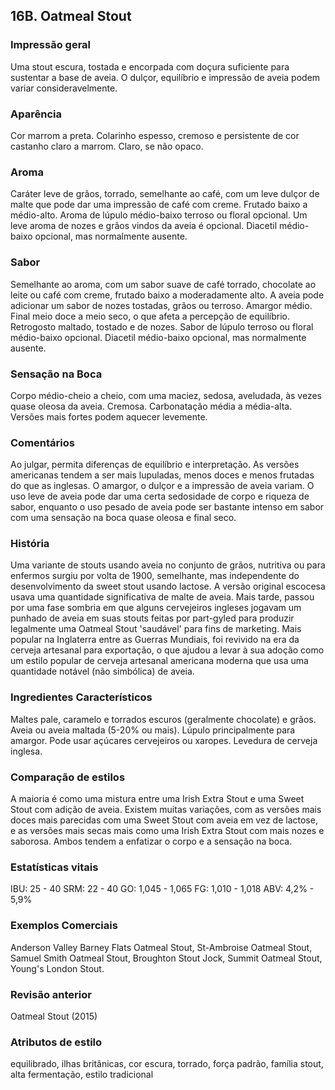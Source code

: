 ## 16B. Oatmeal Stout

### Impressão geral

Uma stout escura, tostada e encorpada com doçura suficiente para sustentar a base de aveia. O dulçor, equilíbrio e impressão de aveia podem variar consideravelmente.

### Aparência

Cor marrom a preta. Colarinho espesso, cremoso e persistente de cor castanho claro a marrom. Claro, se não opaco.

### Aroma

Caráter leve de grãos, torrado, semelhante ao café, com um leve dulçor de malte que pode dar uma impressão de café com creme. Frutado baixo a médio-alto. Aroma de lúpulo médio-baixo terroso ou floral opcional. Um leve aroma de nozes e grãos vindos da aveia é opcional. Diacetil médio-baixo opcional, mas normalmente ausente.

### Sabor

Semelhante ao aroma, com um sabor suave de café torrado, chocolate ao leite ou café com creme, frutado baixo a moderadamente alto. A aveia pode adicionar um sabor de nozes tostadas, grãos ou terroso. Amargor médio. Final meio doce a meio seco, o que afeta a percepção de equilíbrio. Retrogosto maltado, tostado e de nozes. Sabor de lúpulo terroso ou floral médio-baixo opcional. Diacetil médio-baixo opcional, mas normalmente ausente.

### Sensação na Boca

Corpo médio-cheio a cheio, com uma maciez, sedosa, aveludada, às vezes quase oleosa da aveia. Cremosa. Carbonatação média a média-alta. Versões mais fortes podem aquecer levemente.

### Comentários

Ao julgar, permita diferenças de equilíbrio e interpretação. As versões americanas tendem a ser mais lupuladas, menos doces e menos frutadas do que as inglesas. O amargor, o dulçor e a impressão de aveia variam. O uso leve de aveia pode dar uma certa sedosidade de corpo e riqueza de sabor, enquanto o uso pesado de aveia pode ser bastante intenso em sabor com uma sensação na boca quase oleosa e final seco.

### História

Uma variante de stouts usando aveia no conjunto de grãos, nutritiva ou para enfermos surgiu por volta de 1900, semelhante, mas independente do desenvolvimento da sweet stout usando lactose. A versão original escocesa usava uma quantidade significativa de malte de aveia. Mais tarde, passou por uma fase sombria em que alguns cervejeiros ingleses jogavam um punhado de aveia em suas stouts feitas por part-gyled para produzir legalmente uma Oatmeal Stout 'saudável' para fins de marketing. Mais popular na Inglaterra entre as Guerras Mundiais, foi revivido na era da cerveja artesanal para exportação, o que ajudou a levar à sua adoção como um estilo popular de cerveja artesanal americana moderna que usa uma quantidade notável (não simbólica) de aveia.

### Ingredientes Característicos

Maltes pale, caramelo e torrados escuros (geralmente chocolate) e grãos. Aveia ou aveia maltada (5-20% ou mais). Lúpulo principalmente para amargor. Pode usar açúcares cervejeiros ou xaropes. Levedura de cerveja inglesa.

### Comparação de estilos

A maioria é como uma mistura entre uma Irish Extra Stout e uma Sweet Stout com adição de aveia. Existem muitas variações, com as versões mais doces mais parecidas com uma Sweet Stout com aveia em vez de lactose, e as versões mais secas mais como uma Irish Extra Stout com mais nozes e saborosa. Ambos tendem a enfatizar o corpo e a sensação na boca.

### Estatísticas vitais

IBU: 25 - 40
SRM: 22 - 40
GO: 1,045 - 1,065
FG: 1,010 - 1,018
ABV: 4,2% - 5,9%

### Exemplos Comerciais

Anderson Valley Barney Flats Oatmeal Stout, St-Ambroise Oatmeal Stout, Samuel Smith Oatmeal Stout, Broughton Stout Jock, Summit Oatmeal Stout, Young's London Stout.


### Revisão anterior

Oatmeal Stout (2015)

### Atributos de estilo

equilibrado, ilhas britânicas, cor escura, torrado, força padrão, família stout, alta fermentação, estilo tradicional